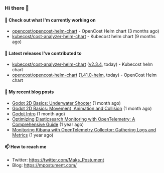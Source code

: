 ### Hi there 👋

#### 👷 Check out what I'm currently working on

- [opencost/opencost-helm-chart](https://github.com/opencost/opencost-helm-chart) - OpenCost Helm chart  (3 months ago)
- [kubecost/cost-analyzer-helm-chart](https://github.com/kubecost/cost-analyzer-helm-chart) - Kubecost helm chart (9 months ago)

#### 🔭 Latest releases I've contributed to

- [kubecost/cost-analyzer-helm-chart](https://github.com/kubecost/cost-analyzer-helm-chart) ([v2.3.4](https://github.com/kubecost/cost-analyzer-helm-chart/releases/tag/v2.3.4), today) - Kubecost helm chart
- [opencost/opencost-helm-chart](https://github.com/opencost/opencost-helm-chart) ([1.41.0-helm](https://github.com/opencost/opencost-helm-chart/releases/tag/1.41.0-helm), today) - OpenCost Helm chart 

#### 📜 My recent blog posts

- [Godot 2D Basics: Underwater Shooter](https://mpostument.com/posts/programming/godot/godot_underwater_shooter/) (1 month ago)
- [Godot 2D Basics: Movement, Animation and Collision](https://mpostument.com/posts/programming/godot/godot_movement_collision/) (1 month ago)
- [Godot Intro](https://mpostument.com/posts/programming/godot/godot_intro/) (1 month ago)
- [Optimizing Elasticsearch Monitoring with OpenTelemetry: A Comprehensive Guide](https://mpostument.com/posts/programming/observability/otel-elasticsearch/) (1 year ago)
- [Monitoring Kibana with OpenTelemetry Collector: Gathering Logs and Metrics](https://mpostument.com/posts/programming/observability/otel-kibana/) (1 year ago)

#### 📫 How to reach me

- Twitter: https://twitter.com/Maks_Postument
- Blog: https://mpostument.com/
